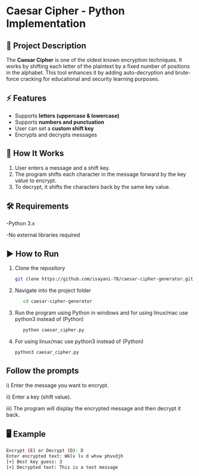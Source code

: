 # Caesar Cipher - Python Implementation

## 📌 Project Description
The **Caesar Cipher** is one of the oldest known encryption techniques. It works by shifting each letter of the plaintext by a fixed number of positions in the alphabet.
This tool enhances it by adding auto-decryption and brute-force cracking for educational and security learning purposes.

## ⚡ Features
- Supports **letters (uppercase & lowercase)**
- Supports **numbers and punctuation**
- User can set a **custom shift key**
- Encrypts and decrypts messages

## 🔑 How It Works
1. User enters a message and a shift key.
2. The program shifts each character in the message forward by the key value to encrypt.
3. To decrypt, it shifts the characters back by the same key value.

## 🛠 Requirements

-Python 3.x

-No external libraries required

## ▶ How to Run
1. Clone the repository
    ```bash
    git clone https://github.com/isayani-78/caesar-cipher-generator.git
2. Navigate into the project folder
   ```bash
      cd caesar-cipher-generator
3. Run the program using Python in windows and for using linux/mac use python3 instead of (Python)
   ```bash
      python caesar_cipher.py
4. For using linux/mac use python3 instead of (Python)
    ```bash
    python3 caesar_cipher.py
    
## Follow the prompts

i) Enter the message you want to encrypt.

ii) Enter a key (shift value).

iii) The program will display the encrypted message and then decrypt it back.


## 🖥 Example
```bash
Encrypt (E) or Decrypt (D): D
Enter encrypted text: Wklv lv d whvw phvvdjh
[+] Best key guess: 3
[+] Decrypted text: This is a test message


